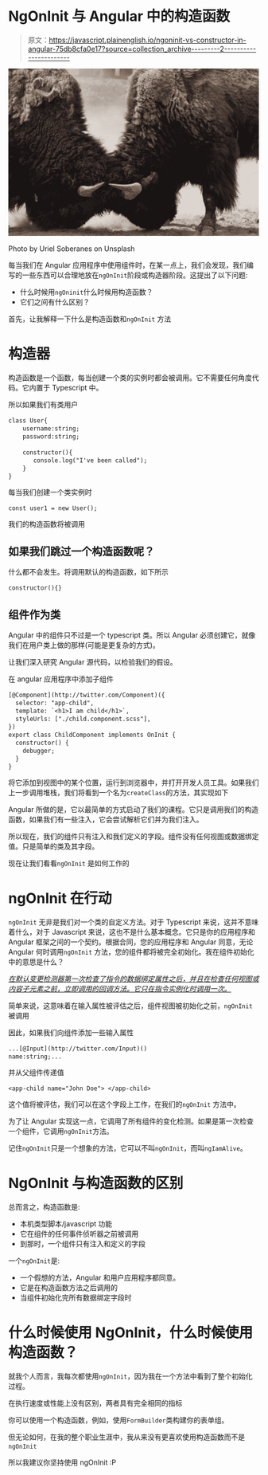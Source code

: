 # NgOnInit 与 Angular 中的构造函数

> 原文：<https://javascript.plainenglish.io/ngoninit-vs-constructor-in-angular-75db8cfa0e17?source=collection_archive---------2----------------------->

![](img/0057afa3c84e3d8105eec1957414f663.png)

Photo by Uriel Soberanes on Unsplash

每当我们在 Angular 应用程序中使用组件时，在某一点上，我们会发现，我们编写的一些东西可以合理地放在`ngOnInit`阶段或构造器阶段。这提出了以下问题:

*   什么时候用`ngOninit`什么时候用构造函数？
*   它们之间有什么区别？

首先，让我解释一下什么是构造函数和`ngOnInit` 方法

# 构造器

构造函数是一个函数，每当创建一个类的实例时都会被调用。它不需要任何角度代码。它内置于 Typescript 中。

所以如果我们有类用户

```
class User{
    username:string;
    password:string;

    constructor(){
       console.log("I've been called");
    }
}
```

每当我们创建一个类实例时

```
const user1 = new User();
```

我们的构造函数将被调用

## 如果我们跳过一个构造函数呢？

什么都不会发生。将调用默认的构造函数，如下所示

```
constructor(){}
```

## 组件作为类

Angular 中的组件只不过是一个 typescript 类。所以 Angular 必须创建它，就像我们在用户类上做的那样(可能是更复杂的方式)。

让我们深入研究 Angular 源代码，以检验我们的假设。

在 angular 应用程序中添加子组件

```
[@Component](http://twitter.com/Component)({
  selector: "app-child",
  template: `<h1>I am child</h1>`,
  styleUrls: ["./child.component.scss"],
})
export class ChildComponent implements OnInit {
  constructor() {
    debugger;
  }
}
```

将它添加到视图中的某个位置，运行到浏览器中，并打开开发人员工具。如果我们上一步调用堆栈，我们将看到一个名为`createClass`的方法，其实现如下

Angular 所做的是，它以最简单的方式启动了我们的课程。它只是调用我们的构造函数，如果我们有一些注入，它会尝试解析它们并为我们注入。

所以现在，我们的组件只有注入和我们定义的字段。组件没有任何视图或数据绑定值。只是简单的类及其字段。

现在让我们看看`ngOnInit` 是如何工作的

# ngOnInit 在行动

`ngOnInit` 无非是我们对一个类的自定义方法。对于 Typescript 来说，这并不意味着什么，对于 Javascript 来说，这也不是什么基本概念。它只是你的应用程序和 Angular 框架之间的一个契约。根据合同，您的应用程序和 Angular 同意，无论 Angular 何时调用`ngOnInit` 方法，您的组件都将被完全初始化。我在组件初始化中的意思是什么？

[*在默认变更检测器第一次检查了指令的数据绑定属性之后，并且在检查任何视图或内容子元素之前，立即调用的回调方法。它只在指令实例化时调用一次。*](https://angular.io/api/core/OnInit#methods)

简单来说，这意味着在输入属性被评估之后，组件视图被初始化之前，`ngOnInit` 被调用

因此，如果我们向组件添加一些输入属性

```
...[@Input](http://twitter.com/Input)()
name:string;...
```

并从父组件传递值

```
<app-child name="John Doe"> </app-child>
```

这个值将被评估，我们可以在这个字段上工作，在我们的`ngOnInit` 方法中。

为了让 Angular 实现这一点，它调用了所有组件的变化检测。如果是第一次检查一个组件，它调用`ngOnInit`方法。

记住`ngOnInit`只是一个想象的方法，它可以不叫`ngOnInit`，而叫`ngIamAlive`。

# NgOnInit 与构造函数的区别

总而言之，构造函数是:

*   本机类型脚本/javascript 功能
*   它在组件的任何事件侦听器之前被调用
*   到那时，一个组件只有注入和定义的字段

一个`ngOnInit`是:

*   一个假想的方法，Angular 和用户应用程序都同意。
*   它是在构造函数方法之后调用的
*   当组件初始化完所有数据绑定字段时

# 什么时候使用 NgOnInit，什么时候使用构造函数？

就我个人而言，我每次都使用`ngOnInit`，因为我在一个方法中看到了整个初始化过程。

在执行速度或性能上没有区别，两者具有完全相同的指标

你可以使用一个构造函数，例如，使用`FormBuilder`类构建你的表单组。

但无论如何，在我的整个职业生涯中，我从来没有更喜欢使用构造函数而不是`ngOnInit`

所以我建议你坚持使用 ngOnInit :P